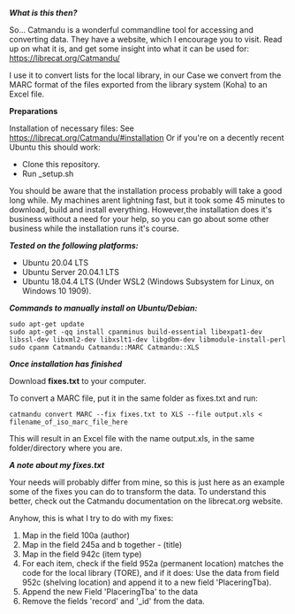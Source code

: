 
***What is this then?***

So... Catmandu is a wonderful commandline tool for accessing and converting data. 
They have a website, which I encourage you to visit. Read up on what it is, and get some insight into what it can be used for:
https://librecat.org/Catmandu/

I use it to convert lists for the local library, in our Case we convert from the MARC format of the files exported from the library system (Koha) to an Excel file.



**Preparations**

Installation of necessary files: See https://librecat.org/Catmandu/#installation
Or if you're on a decently recent Ubuntu this should work:
- Clone this repository.
- Run  _setup.sh

You should be aware that the installation process probably will take a good long while.
My machines arent lightning fast, but it took some 45 minutes to download, build and install everything. However,the installation does it's business without a need for your help, so you can go about some other business while the installation runs it's course.

***Tested on the following platforms:***

- Ubuntu 20.04 LTS
- Ubuntu Server 20.04.1 LTS
- Ubuntu 18.04.4 LTS (Under WSL2 (Windows Subsystem for Linux, on Windows 10 1909).

***Commands to manually install on Ubuntu/Debian:***
```
sudo apt-get update
sudo apt-get -qq install cpanminus build-essential libexpat1-dev libssl-dev libxml2-dev libxslt1-dev libgdbm-dev libmodule-install-perl
sudo cpanm Catmandu Catmandu::MARC Catmandu::XLS
```

***Once installation has finished***

Download **fixes.txt** to your computer.

To convert a MARC file, put it in the same folder as fixes.txt and run:
```
catmandu convert MARC --fix fixes.txt to XLS --file output.xls < filename_of_iso_marc_file_here
```

This will result in an Excel file with the name output.xls, in the same folder/directory where you are.

***A note about my fixes.txt***

Your needs will probably differ from mine, so this is just here as an example some of the fixes you can do to transform the data. To understand this better, check out the Catmandu documentation on the librecat.org website.

Anyhow, this is what I try to do with my fixes:
1. Map in the field 100a (author)
2. Map in the field 245a and b together - (title)
3. Map in the field 942c (item type)
4. For each item, check if the field 952a (permanent location) matches the code for the local library (TORE), and if it does: Use the data from field 952c (shelving location) and append it to a new field 'PlaceringTba).
5. Append the new Field 'PlaceringTba' to the data
6. Remove the fields 'record' and '_id' from the data.
